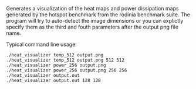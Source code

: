 Generates a visualization of the heat maps and power dissipation maps generated
by the hotspot benchmark from the rodinia benchmark suite.  The program will try
to auto-detect the image dimensions or you can explictly specify them as the 
third and fouth parameters after the output png file name.

Typical command line usage:
    
    ./heat_visualizer temp_512 output.png
    ./heat_visualizer temp_512 output.png 512 512
    ./heat_visualizer power_256 output.png
    ./heat_visualizer power_256 output.png 256 256
    ./heat_visualizer output.out
    ./heat_visualizer output.out 128 128
    

